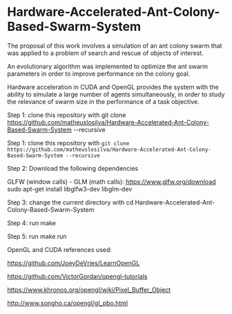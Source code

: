 # Hardware-Accelerated-Ant-Colony-Based-Swarm-System
The proposal of this work involves a simulation of an ant colony swarm that was applied to a problem of search and rescue of objects of interest.

An evolutionary algorithm was implemented to optimize the ant swarm parameters in order to improve performance on the colony goal.

Hardware acceleration in CUDA and OpenGL provides the system with the ability to simulate a large number of agents simultaneously, in order to study the relevance of swarm size in the performance of a task objective.

Step 1: clone this repository with git clone https://github.com/matheuslosilva/Hardware-Accelerated-Ant-Colony-Based-Swarm-System --recursive

Step 1: clone this repository with `git clone https://github.com/matheuslosilva/Hardware-Accelerated-Ant-Colony-Based-Swarm-System --recursive`

Step 2: Download the following dependencies

GLFW (window calls) - GLM (math calls): https://www.glfw.org/download sudo apt-get install libglfw3-dev libglm-dev

Step 3: change the current directory with cd Hardware-Accelerated-Ant-Colony-Based-Swarm-System

Step 4: run make

Step 5: run make run

OpenGL and CUDA references used:

https://github.com/JoeyDeVries/LearnOpenGL

https://github.com/VictorGordan/opengl-tutorials

https://www.khronos.org/opengl/wiki/Pixel_Buffer_Object

http://www.songho.ca/opengl/gl_pbo.html
